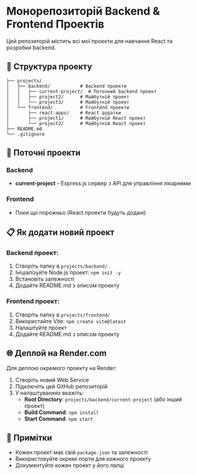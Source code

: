 # Монорепозиторій Backend & Frontend Проектів

Цей репозиторій містить всі мої проекти для навчання React та розробки backend.

## 📁 Структура проекту

```
├── projects/
│   ├── backend/           # Backend проекти
│   │   ├── current-project/  # Поточний backend проект
│   │   ├── project2/      # Майбутній проект
│   │   └── project3/      # Майбутній проект
│   └── frontend/          # Frontend проекти
│       ├── react-apps/    # React додатки
│       ├── project1/      # Майбутній React проект
│       └── project2/      # Майбутній React проект
├── README.md
└── .gitignore
```

## 🚀 Поточні проекти

### Backend
- **current-project** - Express.js сервер з API для управління лікарнями

### Frontend
- Поки що порожньо (React проекти будуть додані)

## 📋 Як додати новий проект

### Backend проект:
1. Створіть папку в `projects/backend/`
2. Ініціалізуйте Node.js проект: `npm init -y`
3. Встановіть залежності
4. Додайте README.md з описом проекту

### Frontend проект:
1. Створіть папку в `projects/frontend/`
2. Використайте Vite: `npm create vite@latest`
3. Налаштуйте проект
4. Додайте README.md з описом проекту

## 🌐 Деплой на Render.com

Для деплою окремого проекту на Render:
1. Створіть новий Web Service
2. Підключіть цей GitHub репозиторій
3. У налаштуваннях вкажіть:
   - **Root Directory**: `projects/backend/current-project` (або інший проект)
   - **Build Command**: `npm install`
   - **Start Command**: `npm start`

## 📝 Примітки

- Кожен проект має свій `package.json` та залежності
- Використовуйте окремі порти для кожного проекту
- Документуйте кожен проект у його папці 